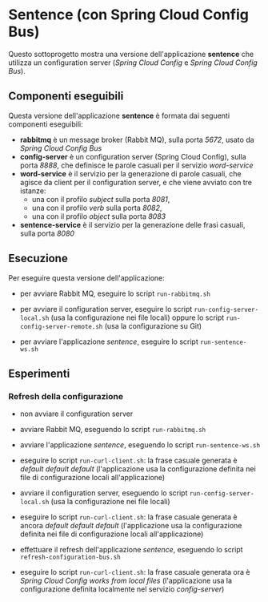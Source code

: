 # Sentence (con Spring Cloud Config Bus)

Questo sottoprogetto mostra una versione dell'applicazione **sentence** che utilizza un configuration server (*Spring Cloud Config* e *Spring Cloud Config Bus*). 

## Componenti eseguibili

Questa versione dell'applicazione **sentence** è formata dai seguenti componenti eseguibili: 

* **rabbitmq** è un message broker (Rabbit MQ), sulla porta *5672*, usato da *Spring Cloud Config Bus*
* **config-server** è un configuration server (Spring Cloud Config), sulla porta *8888*, che definisce le parole casuali per il servizio *word-service*
* **word-service** è il servizio per la generazione di parole casuali, che agisce da client per il configuration server, e che viene avviato con tre istanze: 
  * una con il profilo *subject* sulla porta *8081*, 
  * una con il profilo *verb* sulla porta *8082*, 
  * una con il profilo *object* sulla porta *8083* 
* **sentence-service** è il servizio per la generazione delle frasi casuali, sulla porta *8080*

## Esecuzione 

Per eseguire questa versione dell'applicazione: 

* per avviare Rabbit MQ, eseguire lo script `run-rabbitmq.sh` 

* per avviare il configuration server, eseguire lo script `run-config-server-local.sh` (usa la configurazione nei file locali) oppure lo script `run-config-server-remote.sh` (usa la configurazione su Git)

* per avviare l'applicazione *sentence*, eseguire lo script `run-sentence-ws.sh` 

## Esperimenti 

### Refresh della configurazione  

* non avviare il configuration server 

* avviare Rabbit MQ, eseguendo lo script `run-rabbitmq.sh` 

* avviare l'applicazione *sentence*, eseguendo lo script `run-sentence-ws.sh` 

* eseguire lo script `run-curl-client.sh`: la frase casuale generata è *default default default* (l'applicazione usa la configurazione definita nei file di configurazione locali all'applicazione)

* avviare il configuration server, eseguendo lo script `run-config-server-local.sh` (usa la configurazione nei file locali) 

* eseguire lo script `run-curl-client.sh`: la frase casuale generata è ancora *default default default* (l'applicazione usa la configurazione definita nei file di configurazione locali all'applicazione)

* effettuare il refresh dell'applicazione *sentence*, eseguendo lo script `refresh-configuration-bus.sh` 

* eseguire lo script `run-curl-client.sh`: la frase casuale generata ora è *Spring Cloud Config works from local files* (l'applicazione usa la configurazione definita localmente nel servizio *config-server*)

